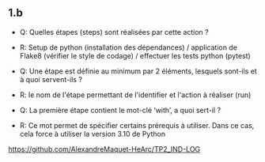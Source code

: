 ## 1.b

- Q: Quelles étapes (steps) sont réalisées par cette action ?
- R: Setup de python (installation des dépendances) / application de Flake8 (vérifier le style de codage) / effectuer les tests python (pytest)

- Q: Une étape est définie au minimum par 2 éléments, lesquels sont-ils et à quoi servent-ils ?
- R: le nom de l'étape permettant de l'identifier et l'action à réaliser (run) 

- Q: La première étape contient le mot-clé ‘with’, a quoi sert-il ? 
- R: Ce mot permet de spécifier certains prérequis à utiliser. Dans ce cas, cela force à utiliser la version 3.10 de Python


https://github.com/AlexandreMaquet-HeArc/TP2_IND-LOG